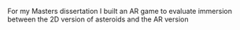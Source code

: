 For my Masters dissertation I built an AR game to evaluate immersion between the 2D version of asteroids and the AR version
